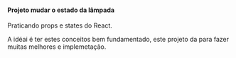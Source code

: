 #### Projeto mudar o estado da lâmpada

Praticando props e states do React. 


A idéai é ter estes conceitos bem fundamentado, este projeto da para fazer muitas melhores e implemetação.

